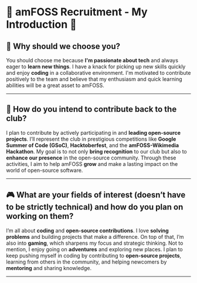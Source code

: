 # 🌟 amFOSS Recruitment - My Introduction 🌟

## 👋 Why should we choose you?

You should choose me because **I'm passionate about tech** and always eager to **learn new things**. I have a knack for picking up new skills quickly and enjoy **coding** in a collaborative environment. I'm motivated to contribute positively to the team and believe that my enthusiasm and quick learning abilities will be a great asset to amFOSS.

---

## 🚀 How do you intend to contribute back to the club?

I plan to contribute by actively participating in and **leading open-source projects**. I’ll represent the club in prestigious competitions like **Google Summer of Code (GSoC)**, **Hacktoberfest**, and the **amFOSS-Wikimedia Hackathon**. My goal is to not only **bring recognition** to our club but also to **enhance our presence** in the open-source community. Through these activities, I aim to help amFOSS **grow** and make a lasting impact on the world of open-source software.

---

## 🎮 What are your fields of interest (doesn’t have to be strictly technical) and how do you plan on working on them?

I’m all about **coding** and **open-source contributions**. I love **solving problems** and building projects that make a difference. On top of that, I’m also into **gaming**, which sharpens my focus and strategic thinking. Not to mention, I enjoy going on **adventures** and exploring new places. I plan to keep pushing myself in coding by contributing to **open-source projects**, learning from others in the community, and helping newcomers by **mentoring** and sharing knowledge.

---
